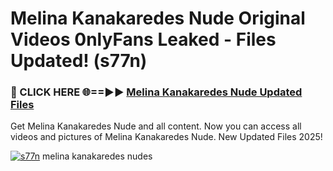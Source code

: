 # Melina Kanakaredes Nude Original Videos 0nlyFans Leaked - Files Updated! (s77n)

<h3>🔴 CLICK HERE 🌐==►► <a href="https://tinyurl.com/52m3yx9h" rel="nofollow">Melina Kanakaredes Nude Updated Files</a></h3>

Get Melina Kanakaredes Nude and all content. Now you can access all videos and pictures of Melina Kanakaredes Nude. New Updated Files 2025!

[![s77n](https://i.imgur.com/TnHtlc8.gif)](https://tinyurl.com/52m3yx9h)
melina kanakaredes nudes